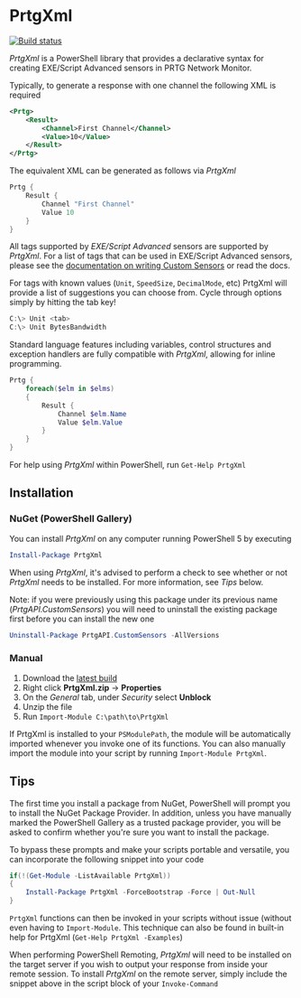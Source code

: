 # PrtgXml

[![Build status](https://img.shields.io/appveyor/ci/lordmilko/prtgxml.svg)](https://ci.appveyor.com/project/lordmilko/prtgxml)

*PrtgXml* is a PowerShell library that provides a declarative syntax for creating EXE/Script Advanced sensors in PRTG Network Monitor.

Typically, to generate a response with one channel the following XML is required

```xml
<Prtg>
    <Result>
        <Channel>First Channel</Channel>
        <Value>10</Value>
    </Result>
</Prtg>
```
The equivalent XML can be generated as follows via *PrtgXml*
```powershell
Prtg {
    Result {
        Channel "First Channel"
        Value 10
    }
}
```

All tags supported by *EXE/Script Advanced* sensors are supported by *PrtgXml*. For a list of tags that can be used in EXE/Script Advanced sensors, please see the [documentation on writing Custom Sensors](https://www.paessler.com/manuals/prtg/custom_sensors#advanced_sensors) or read the docs.

For tags with known values (`Unit`, `SpeedSize`, `DecimalMode`, etc) PrtgXml will provide a list of suggestions you can choose from. Cycle through options simply by hitting the tab key!

```powershell
C:\> Unit <tab>
C:\> Unit BytesBandwidth
```

Standard language features including variables, control structures and exception handlers are fully compatible with *PrtgXml*, allowing for inline programming.

```powershell
Prtg {
    foreach($elm in $elms)
    {
        Result {
            Channel $elm.Name
            Value $elm.Value
        }
    }
}
```

For help using *PrtgXml* within PowerShell, run `Get-Help PrtgXml`

## Installation

### NuGet (PowerShell Gallery)

You can install *PrtgXml* on any computer running PowerShell 5 by executing

```powershell
Install-Package PrtgXml
```

When using *PrtgXml*, it's advised to perform a check to see whether or not *PrtgXml* needs to be installed. For more information, see *Tips* below.

Note: if you were previously using this package under its previous name (*PrtgAPI.CustomSensors*) you will need to uninstall the existing package first before you can install the new one

```powershell
Uninstall-Package PrtgAPI.CustomSensors -AllVersions
```

### Manual

1. Download the [latest build](https://ci.appveyor.com/api/projects/lordmilko/prtgxml/artifacts/PrtgXml.zip)
2. Right click **PrtgXml.zip** -> **Properties**
3. On the *General* tab, under *Security* select **Unblock**
4. Unzip the file
5. Run `Import-Module C:\path\to\PrtgXml`

If PrtgXml is installed to your `PSModulePath`, the module will be automatically imported whenever you invoke one of its functions. You can also manually import the module into your script by running `Import-Module PrtgXml`.

## Tips

The first time you install a package from NuGet, PowerShell will prompt you to install the NuGet Package Provider. In addition, unless you have manually marked the PowerShell Gallery as a trusted package provider, you will be asked to confirm whether you're sure you want to install the package.

To bypass these prompts and make your scripts portable and versatile, you can incorporate the following snippet into your code

```powershell
if(!(Get-Module -ListAvailable PrtgXml))
{
    Install-Package PrtgXml -ForceBootstrap -Force | Out-Null
}
```

`PrtgXml` functions can then be invoked in your scripts without issue (without even having to `Import-Module`. This technique can also be found in built-in help for PrtgXml (`Get-Help PrtgXml -Examples`)

When performing PowerShell Remoting, *PrtgXml* will need to be installed on the target server if you wish to output your response from inside your remote session. To install *PrtgXml* on the remote server, simply include the snippet above in the script block of your `Invoke-Command`
